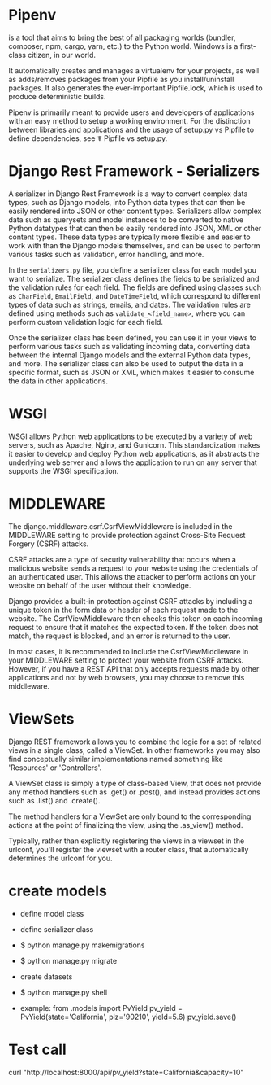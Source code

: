 # Pipenv 

is a tool that aims to bring the best of all packaging worlds (bundler, composer, npm, cargo, yarn, etc.) to the Python world. 
Windows is a first-class citizen, in our world.

It automatically creates and manages a virtualenv for your projects, as well as adds/removes packages from your Pipfile as you install/uninstall packages. 
It also generates the ever-important Pipfile.lock, which is used to produce deterministic builds.

Pipenv is primarily meant to provide users and developers of applications with an easy method to setup a working environment. 
For the distinction between libraries and applications and the usage of setup.py vs Pipfile to define dependencies, see ☤ Pipfile vs setup.py.


# Django Rest Framework - Serializers

A serializer in Django Rest Framework is a way to convert complex data types, such as Django models, into Python data types that can then be easily rendered into JSON or other content types. Serializers allow complex data such as querysets and model instances to be converted to native Python datatypes that can then be easily rendered into JSON, XML or other content types. These data types are typically more flexible and easier to work with than the Django models themselves, and can be used to perform various tasks such as validation, error handling, and more.

In the `serializers.py` file, you define a serializer class for each model you want to serialize. The serializer class defines the fields to be serialized and the validation rules for each field. The fields are defined using classes such as `CharField`, `EmailField`, and `DateTimeField`, which correspond to different types of data such as strings, emails, and dates. The validation rules are defined using methods such as `validate_<field_name>`, where you can perform custom validation logic for each field.

Once the serializer class has been defined, you can use it in your views to perform various tasks such as validating incoming data, converting data between the internal Django models and the external Python data types, and more. The serializer class can also be used to output the data in a specific format, such as JSON or XML, which makes it easier to consume the data in other applications.


# WSGI
WSGI allows Python web applications to be executed by a variety of web servers, such as Apache, Nginx, and Gunicorn. This standardization makes it easier to develop and deploy Python web applications, as it abstracts the underlying web server and allows the application to run on any server that supports the WSGI specification.

# MIDDLEWARE

The django.middleware.csrf.CsrfViewMiddleware is included in the MIDDLEWARE setting to provide protection against Cross-Site Request Forgery (CSRF) attacks.

CSRF attacks are a type of security vulnerability that occurs when a malicious website sends a request to your website using the credentials of an authenticated user. This allows the attacker to perform actions on your website on behalf of the user without their knowledge.

Django provides a built-in protection against CSRF attacks by including a unique token in the form data or header of each request made to the website. The CsrfViewMiddleware then checks this token on each incoming request to ensure that it matches the expected token. If the token does not match, the request is blocked, and an error is returned to the user.

In most cases, it is recommended to include the CsrfViewMiddleware in your MIDDLEWARE setting to protect your website from CSRF attacks. However, if you have a REST API that only accepts requests made by other applications and not by web browsers, you may choose to remove this middleware.

# ViewSets

Django REST framework allows you to combine the logic for a set of related views in a single class, called a ViewSet. In other frameworks you may also find conceptually similar implementations named something like 'Resources' or 'Controllers'.

A ViewSet class is simply a type of class-based View, that does not provide any method handlers such as .get() or .post(), and instead provides actions such as .list() and .create().

The method handlers for a ViewSet are only bound to the corresponding actions at the point of finalizing the view, using the .as_view() method.

Typically, rather than explicitly registering the views in a viewset in the urlconf, you'll register the viewset with a router class, that automatically determines the urlconf for you.


# create models

- define model class 
- define serializer class
- $ python manage.py makemigrations
- $ python manage.py migrate

- create datasets
- $ python manage.py shell
- example: 
from .models import PvYield
pv_yield = PvYield(state='California', plz='90210', yield=5.6)
pv_yield.save()

# Test call 

curl "http://localhost:8000/api/pv_yield?state=California&capacity=10"